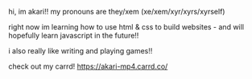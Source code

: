 hi, im akari!!
my pronouns are they/xem (xe/xem/xyr/xyrs/xyrself)

right now im learning how to use html & css to build websites - and will hopefully learn javascript in the future!!

i also really like writing and playing games!!

check out my carrd! https://akari-mp4.carrd.co/
